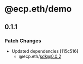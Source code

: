 # @ecp.eth/demo

## 0.1.1

### Patch Changes

- Updated dependencies [115c516]
  - @ecp.eth/sdk@0.0.2
